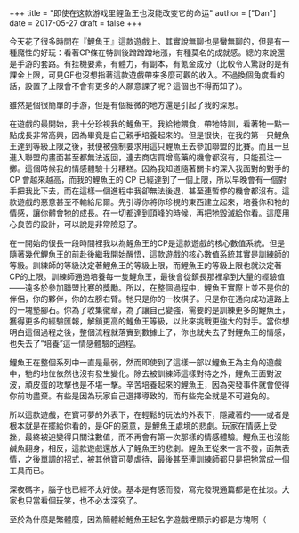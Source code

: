 +++
title = "即使在这款游戏里鲤鱼王也沒能改变它的命运"
author = ["Dan"]
date = 2017-05-27
draft = false
+++

今天花了很多時間在『鯉魚王』這款遊戲上。其實說無聊也是蠻無聊的，但是有一種魔性的好玩：看著CP條在特訓後蹭蹭蹭地漲，有種莫名的成就感。總的來說還是手游的套路。有挂機要素，有體力，有副本，有氪金成分（比較令人驚訝的是有課金上限，可見GF也沒想指著這款遊戲帶來多麼可觀的收入。不過換個角度看的話，設置了上限會不會有更多的人願意課了呢？這個也不得而知了）。

<!-- more -->

雖然是個很簡單的手游，但是有個細微的地方還是引起了我的深思。

在遊戲的最開始，我十分珍視我的鯉魚王。我給牠餵食，帶牠特訓，看著牠一點一點成長非常高興，因為畢竟是自己親手培養起來的。但是很快，在我的第一只鯉魚王達到等級上限之後，我便被強制要求用這只鯉魚王去參加聯盟的比賽。而且一旦進入聯盟的畫面甚至都無法返回，連去商店買增高藥的機會都沒有，只能孤注一擲。這個時候我的情感體驗十分糟糕。因為我知道隨著關卡的深入我面對的對手的 CP 會越來越高，而我的鯉魚王的 CP 已經達到了一個上限，所以早晚會有一個對手把我比下去，而在這樣一個進程中我卻無法後退，甚至連暫停的機會都沒有。這款遊戲的惡意甚至不輸給尼爾。先引導你將你珍視的東西建立起來，培養你和牠的情感，讓你體會牠的成長。在一切都達到頂峰的時候，再把牠毀滅給你看。這麼用心良苦的設計，可以說是非常險惡了。

在一開始的很長一段時間裡我以為鯉魚王的CP是這款遊戲的核心數值系統。但是隨著幾代鯉魚王的前赴後繼我開始醒悟，這款遊戲的核心數值系統其實是訓練師的等級。訓練師的等級決定著鯉魚王的等級上限，而鯉魚王的等級上限也就決定著CP的上限。訓練師通過培養每一隻鯉魚王，最後會從鎮長那裡拿到大量的經驗值——遠多於參加聯盟比賽的獎勵。所以，在整個過程中，鯉魚王實際上並不是你的伴侶，你的夥伴，你的左膀右臂。牠只是你的一枚棋子。只是你在通向成功道路上的一塊墊腳石。你為了收集徽章，為了讓自己變強，需要的是訓練更多的鯉魚王，獲得更多的經驗匯報，解鎖更高的鯉魚王等級，以此來挑戰更強大的對手。當你想明白這個過程之後，整個流程就落實到數據上了，你也就失去了對鯉魚王的情感，也失去了“培養”這一情感體驗的過程。

鯉魚王在整個系列中一直是最弱，然而即使到了這樣一部以鯉魚王為主角的遊戲中，牠的地位依然也沒有發生變化。除去被訓練師這樣對待之外，鯉魚王面對波波，頑皮蛋的攻擊也是不堪一擊。辛苦培養起來的鯉魚王，因為突發事件就會使得你前功盡棄。有些是因為玩家自己選擇導致的，而有些完全就是不可避免的。

所以這款遊戲，在寶可夢的外表下，在輕鬆的玩法的外表下，隱藏著的——或者是根本就是在擺給你看的，是GF的惡意，是鯉魚王處境的悲劇。玩家在情感上受挫，最終被迫變得只關注數值，而不再會有第一次那樣的情感體驗。鯉魚王也沒能鹹魚翻身，相反，這款遊戲還放大了鯉魚王的悲劇。鯉魚王從來一言不發，面無表情，之後單調的招式，被其他寶可夢虐待，最後甚至連訓練師都只是把牠當成一個工具而已。

深夜碼字，腦子也已經不太好使。基本是有感而發，寫完發現通篇都是在扯淡。大家也只當看個玩笑，也不必太深究了。

至於為什麼是繁體麼，因為簡體給鯉魚王起名字遊戲裡顯示的都是方塊啊（
